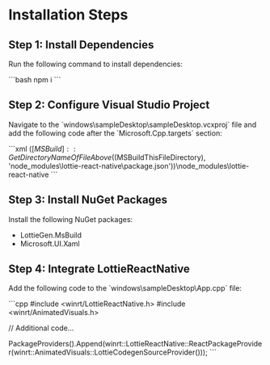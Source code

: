 # Installation Steps

## Step 1: Install Dependencies
Run the following command to install dependencies:

\`\`\`bash
npm i
\`\`\`

## Step 2: Configure Visual Studio Project
Navigate to the \`windows\sampleDesktop\sampleDesktop.vcxproj\` file and add the following code after the \`Microsoft.Cpp.targets\` section:

\`\`\`xml
<PropertyGroup Label="LottieReactNativeProps">
    <LottieReactNativeDir>$([MSBuild]::GetDirectoryNameOfFileAbove($(MSBuildThisFileDirectory), 'node_modules\lottie-react-native\package.json'))\node_modules\lottie-react-native</LottieReactNativeDir>
</PropertyGroup>
<ImportGroup Label="LottieReactNativeTargets">
    <Import Project="$(LottieReactNativeDir)\src\windows\cppwinrt\PropertySheets\LottieGen.Auto.targets" />
</ImportGroup>
\`\`\`

## Step 3: Install NuGet Packages
Install the following NuGet packages:

- LottieGen.MsBuild
- Microsoft.UI.Xaml

## Step 4: Integrate LottieReactNative
Add the following code to the \`windows\sampleDesktop\App.cpp\` file:

\`\`\`cpp
#include <winrt/LottieReactNative.h>
#include <winrt/AnimatedVisuals.h>

// Additional code...

PackageProviders().Append(winrt::LottieReactNative::ReactPackageProvider(winrt::AnimatedVisuals::LottieCodegenSourceProvider()));
\`\`\`
